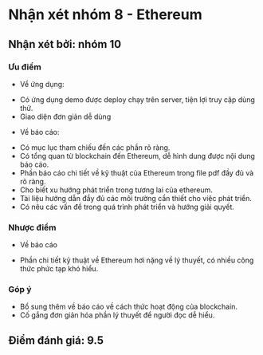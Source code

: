 # Nhận xét nhóm 8 - Ethereum
## Nhận xét bởi: nhóm 10

### Ưu điểm
* Về ứng dụng:
- Có ứng dụng demo được deploy chạy trên server, tiện lợi truy cập dùng thử.
- Giao diện đơn giản dễ dùng

* Về báo cáo:
- Có mục lục tham chiếu đến các phần rõ ràng.
- Có tổng quan từ blockchain đến Ethereum, dễ hình dung được nội dung báo cáo.
- Phần báo cáo chi tiết về kỹ thuật của Ethereum trong file pdf đầy đủ và rõ ràng.
- Cho biết xu hướng phát triển trong tương lai của ethereum.
- Tài liệu hướng dẫn đầy đủ các môi trường cần thiết cho việc phát triển.
- Có nêu các vấn đề trong quá trình phát triển và hướng giải quyết.

### Nhược điểm
* Về báo cáo
- Phần chi tiết kỹ thuật về Ethereum hơi nặng về lý thuyết, có nhiều công thức phức tạp khó hiểu.


### Góp ý
- Bổ sung thêm về báo cáo về cách thức hoạt động của blockchain.
- Cố gắng đơn giản hóa phần lý thuyết để người đọc dễ hiểu.

## Điểm đánh giá: 9.5
